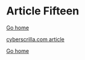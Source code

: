 # Article Fifteen
[Go home](/index.html)

[cyberscrilla.com article](https://cyberscrilla.com/buying-your-first-nft-4-simple-steps-to-success/)

[Go home](/index.html)

